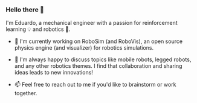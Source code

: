 ### Hello there 👋

I'm Eduardo, a mechanical engineer with a passion for reinforcement learning 💡 and robotics 🤖.

- 🔭 I'm currently working on RoboSim (and RoboVis), an open source physics engine (and visualizer) for robotics simulations. 

- 💬 I'm always happy to discuss topics like mobile robots, legged robots, and any other robotics themes. I find that collaboration and sharing ideas leads to new innovations!

- 📫 Feel free to reach out to me if you'd like to brainstorm or work together.

